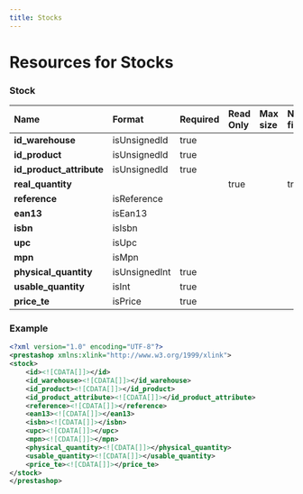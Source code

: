 ```yaml
---
title: Stocks
---
```


# Resources for Stocks

### Stock

|           Name           |    Format     | Required | Read Only | Max size | Not filterable | Description |
| :----------------------- | :------------ | :------- | :-------- | :------- | :------------- | :---------- |
| **id_warehouse**         | isUnsignedId  | true     |           |          |                |             |
| **id_product**           | isUnsignedId  | true     |           |          |                |             |
| **id_product_attribute** | isUnsignedId  | true     |           |          |                |             |
| **real_quantity**        |               |          | true      |          | true           |             |
| **reference**            | isReference   |          |           |          |                |             |
| **ean13**                | isEan13       |          |           |          |                |             |
| **isbn**                 | isIsbn        |          |           |          |                |             |
| **upc**                  | isUpc         |          |           |          |                |             |
| **mpn**                  | isMpn         |          |           |          |                |             |
| **physical_quantity**    | isUnsignedInt | true     |           |          |                |             |
| **usable_quantity**      | isInt         | true     |           |          |                |             |
| **price_te**             | isPrice       | true     |           |          |                |             |


### Example

```xml
<?xml version="1.0" encoding="UTF-8"?>
<prestashop xmlns:xlink="http://www.w3.org/1999/xlink">
<stock>
	<id><![CDATA[]]></id>
	<id_warehouse><![CDATA[]]></id_warehouse>
	<id_product><![CDATA[]]></id_product>
	<id_product_attribute><![CDATA[]]></id_product_attribute>
	<reference><![CDATA[]]></reference>
	<ean13><![CDATA[]]></ean13>
	<isbn><![CDATA[]]></isbn>
	<upc><![CDATA[]]></upc>
	<mpn><![CDATA[]]></mpn>
	<physical_quantity><![CDATA[]]></physical_quantity>
	<usable_quantity><![CDATA[]]></usable_quantity>
	<price_te><![CDATA[]]></price_te>
</stock>
</prestashop>
```

